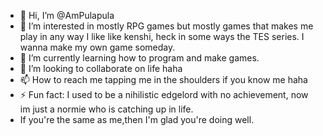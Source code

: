 - 👋 Hi, I’m @AmPulapula
- 👀 I’m interested in mostly RPG games but mostly games that makes me play in any way I like like kenshi, heck in some ways the TES series. I wanna make my own game someday.
- 🌱 I’m currently learning how to program and make games.
- 💞️ I’m looking to collaborate on life haha
- 📫 How to reach me tapping me in the shoulders if you know me haha
- ⚡ Fun fact: I used to be a nihilistic edgelord with no achievement, now im just a normie who is catching up in life.
- If you're the same as me,then I'm glad you're doing well.

<!---
AmPulapula/AmPulapula is a ✨ special ✨ repository because its `README.md` (this file) appears on your GitHub profile.
You can click the Preview link to take a look at your changes.
--->
